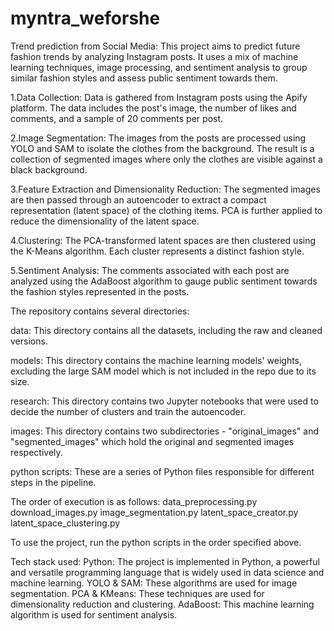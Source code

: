 # myntra_weforshe

Trend prediction from Social Media:
This project aims to predict future fashion trends by analyzing Instagram posts. It uses a mix of machine learning techniques, image processing, and sentiment analysis to group similar fashion styles and assess public sentiment towards them.

1.Data Collection: Data is gathered from Instagram posts using the Apify platform. The data includes the post's image, the number of likes and comments, and a sample of 20 comments per post.

2.Image Segmentation: The images from the posts are processed using YOLO and SAM to isolate the clothes from the background. The result is a collection of segmented images where only the clothes are visible against a black background.

3.Feature Extraction and Dimensionality Reduction: The segmented images are then passed through an autoencoder to extract a compact representation (latent space) of the clothing items. PCA is further applied to reduce the dimensionality of the latent space.

4.Clustering: The PCA-transformed latent spaces are then clustered using the K-Means algorithm. Each cluster represents a distinct fashion style.

5.Sentiment Analysis: The comments associated with each post are analyzed using the AdaBoost algorithm to gauge public sentiment towards the fashion styles represented in the posts.

The repository contains several directories:

data: This directory contains all the datasets, including the raw and cleaned versions.

models: This directory contains the machine learning models' weights, excluding the large SAM model which is not included in the repo due to its size.

research: This directory contains two Jupyter notebooks that were used to decide the number of clusters and train the autoencoder.

images: This directory contains two subdirectories - "original_images" and "segmented_images" which hold the original and segmented images respectively.

python scripts: These are a series of Python files responsible for different steps in the pipeline. 

The order of execution is as follows:
data_preprocessing.py
download_images.py
image_segmentation.py
latent_space_creator.py
latent_space_clustering.py

To use the project, run the python scripts in the order specified above.

Tech stack used:
Python: The project is implemented in Python, a powerful and versatile programming language that is widely used in data science and machine learning.
YOLO & SAM: These algorithms are used for image segmentation.
PCA & KMeans: These techniques are used for dimensionality reduction and clustering.
AdaBoost: This machine learning algorithm is used for sentiment analysis.

